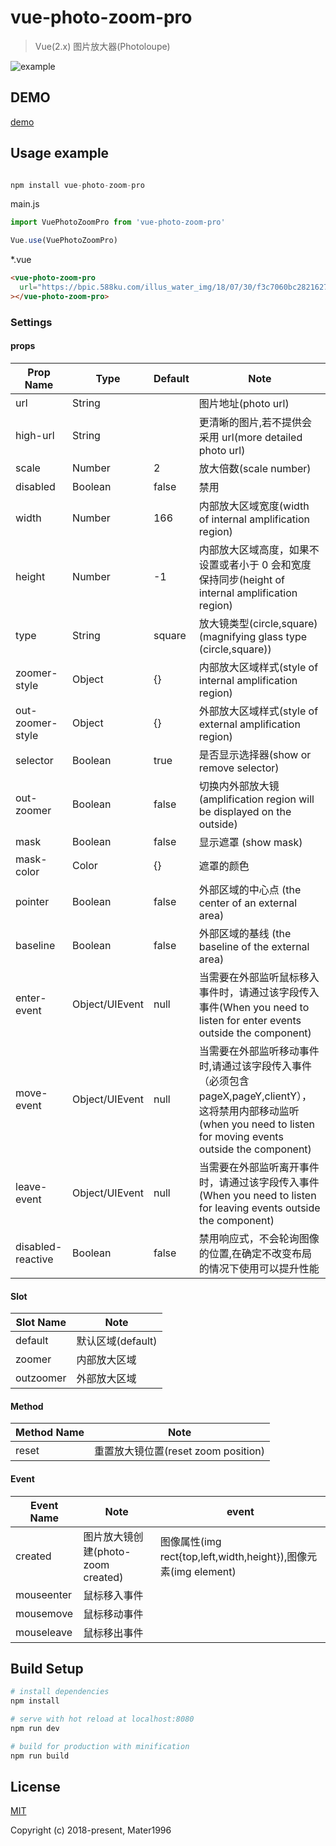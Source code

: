 # vue-photo-zoom-pro

> Vue(2.x) 图片放大器(Photoloupe)

![example](https://raw.githubusercontent.com/Mater1996/vue-photo-zoom-pro/master/example.png)

## DEMO

[demo](https://codepen.io/xbup/project/full/AjnEgE)

## Usage example

```js

npm install vue-photo-zoom-pro

```

main.js

```js
import VuePhotoZoomPro from 'vue-photo-zoom-pro'

Vue.use(VuePhotoZoomPro)
```

\*.vue

```html
<vue-photo-zoom-pro
  url="https://bpic.588ku.com/illus_water_img/18/07/30/f3c7060bc28216271dc8c4630b288331.jpg!/watermark/url/L3dhdGVyL3dhdGVyX2JhY2tfNDAwXzIwMC5wbmc=/repeat/true"
></vue-photo-zoom-pro>
```

### Settings

#### props

| Prop Name         | Type           | Default | Note                                                                                                                                                                   |
| ----------------- | -------------- | ------- | ---------------------------------------------------------------------------------------------------------------------------------------------------------------------- |
| url               | String         |         | 图片地址(photo url)                                                                                                                                                    |
| high-url          | String         |         | 更清晰的图片,若不提供会采用 url(more detailed photo url)                                                                                                               |
| scale             | Number         | 2       | 放大倍数(scale number)                                                                                                                                                 |
| disabled          | Boolean        | false   | 禁用                                                                                                                                                                   |
| width             | Number         | 166     | 内部放大区域宽度(width of internal amplification region)                                                                                                               |
| height            | Number         | -1      | 内部放大区域高度，如果不设置或者小于 0 会和宽度保持同步(height of internal amplification region)                                                                       |
| type              | String         | square  | 放大镜类型(circle,square)(magnifying glass type (circle,square))                                                                                                       |
| zoomer-style      | Object         | {}      | 内部放大区域样式(style of internal amplification region)                                                                                                               |
| out-zoomer-style  | Object         | {}      | 外部放大区域样式(style of external amplification region)                                                                                                               |
| selector          | Boolean        | true    | 是否显示选择器(show or remove selector)                                                                                                                                |
| out-zoomer        | Boolean        | false   | 切换内外部放大镜(amplification region will be displayed on the outside)                                                                                                |
| mask              | Boolean        | false   | 显示遮罩 (show mask)                                                                                                                                                   |
| mask-color        | Color         | {}      | 遮罩的颜色                                                                                                                                                             |
| pointer           | Boolean        | false   | 外部区域的中心点 (the center of an external area)                                                                                                                      |
| baseline          | Boolean        | false   | 外部区域的基线 (the baseline of the external area)                                                                                                                     |
| enter-event       | Object/UIEvent | null    | 当需要在外部监听鼠标移入事件时，请通过该字段传入事件(When you need to listen for enter events outside the component)                                                   |
| move-event        | Object/UIEvent | null    | 当需要在外部监听移动事件时,请通过该字段传入事件（必须包含 pageX,pageY,clientY），这将禁用内部移动监听(when you need to listen for moving events outside the component) |
| leave-event       | Object/UIEvent | null    | 当需要在外部监听离开事件时，请通过该字段传入事件(When you need to listen for leaving events outside the component)                                                     |
| disabled-reactive | Boolean        | false   | 禁用响应式，不会轮询图像的位置,在确定不改变布局的情况下使用可以提升性能                                                                                                |

#### Slot

| Slot Name | Note              |
| --------- | ----------------- |
| default   | 默认区域(default) |
| zoomer    | 内部放大区域      |
| outzoomer | 外部放大区域      |

#### Method

| Method Name | Note                                |
| ----------- | ----------------------------------- |
| reset       | 重置放大镜位置(reset zoom position) |

#### Event

| Event Name | Note                               | event                                                           |
| ---------- | ---------------------------------- | --------------------------------------------------------------- |
| created    | 图片放大镜创建(photo-zoom created) | 图像属性(img rect{top,left,width,height}),图像元素(img element) |
| mouseenter | 鼠标移入事件                       |                                                                 |
| mousemove  | 鼠标移动事件                       |                                                                 |
| mouseleave | 鼠标移出事件                       |                                                                 |

## Build Setup

```bash
# install dependencies
npm install

# serve with hot reload at localhost:8080
npm run dev

# build for production with minification
npm run build
```

## License

[MIT](https://opensource.org/licenses/MIT)

Copyright (c) 2018-present, Mater1996
